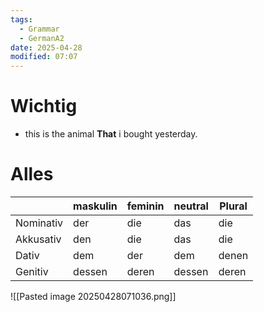 ```yaml
---
tags:
  - Grammar
  - GermanA2
date: 2025-04-28
modified: 07:07
---
```

# Wichtig
- this is the animal **That** i bought yesterday.
# Alles
|           | maskulin | feminin | neutral | Plural |
| --------- | -------- | ------- | ------- | ------ |
| Nominativ | der      | die     | das     | die    |
| Akkusativ | den      | die     | das     | die    |
| Dativ     | dem      | der     | dem     | denen  |
| Genitiv   | dessen   | deren   | dessen  | deren  |
![[Pasted image 20250428071036.png]]


